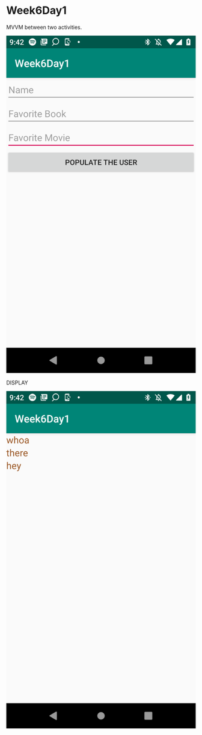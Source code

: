 # Week6Day1
MVVM between two activities.


![alt text](https://github.com/elufire/Week6Day1/blob/master/UserInput.png)


DISPLAY


![alt text](https://github.com/elufire/Week6Day1/blob/master/Display.png)
